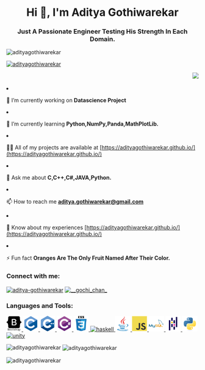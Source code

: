 <h1 align="center">Hi 👋, I'm Aditya Gothiwarekar</h1>
<h3 align="center">Just A Passionate Engineer Testing His Strength In Each Domain.</h3>

<p align="left"> <img src="https://i.pinimg.com/originals/e8/f4/53/e8f453469a3ec97ecd354df465d73913.gif" alt="adityagothiwarekar" > </p>

<p align="left"> <a href="https://github.com/ryo-ma/github-profile-trophy"><img src="https://github-profile-trophy.vercel.app/?username=adityagothiwarekar" alt="adityagothiwarekar" /></a> </p>
<p align="right"><img src="![image](https://user-images.githubusercontent.com/109978509/210253069-4b6f6841-1079-4483-81bf-61bd5efb8665.png)</p>
"

- 🔭 I’m currently working on **Datascience Project**

- 🌱 I’m currently learning **Python,NumPy,Panda,MathPlotLib.**

- 👨‍💻 All of my projects are available at [https://adityagothiwarekar.github.io/](https://adityagothiwarekar.github.io/)

- 💬 Ask me about **C,C++,C#,JAVA,Python.**

- 📫 How to reach me **aditya.gothiwarekar@gmail.com**

- 📄 Know about my experiences [https://adityagothiwarekar.github.io/](https://adityagothiwarekar.github.io/)

- ⚡ Fun fact **Oranges Are The Only Fruit Named After Their Color.**

<h3 align="left">Connect with me:</h3>
<p align="left">
<a href="https://linkedin.com/in/aditya-gothiwarekar" target="blank"><img align="center" src="https://raw.githubusercontent.com/rahuldkjain/github-profile-readme-generator/master/src/images/icons/Social/linked-in-alt.svg" alt="aditya-gothiwarekar" height="30" width="40" /></a>
<a href="https://instagram.com/__gochi_chan_" target="blank"><img align="center" src="https://raw.githubusercontent.com/rahuldkjain/github-profile-readme-generator/master/src/images/icons/Social/instagram.svg" alt="__gochi_chan_" height="30" width="40" /></a>
</p>

<h3 align="left">Languages and Tools:</h3>
<p align="left"> <a href="https://getbootstrap.com" target="_blank" rel="noreferrer"> <img src="https://raw.githubusercontent.com/devicons/devicon/master/icons/bootstrap/bootstrap-plain-wordmark.svg" alt="bootstrap" width="40" height="40"/> </a> <a href="https://www.cprogramming.com/" target="_blank" rel="noreferrer"> <img src="https://raw.githubusercontent.com/devicons/devicon/master/icons/c/c-original.svg" alt="c" width="40" height="40"/> </a> <a href="https://www.w3schools.com/cpp/" target="_blank" rel="noreferrer"> <img src="https://raw.githubusercontent.com/devicons/devicon/master/icons/cplusplus/cplusplus-original.svg" alt="cplusplus" width="40" height="40"/> </a> <a href="https://www.w3schools.com/cs/" target="_blank" rel="noreferrer"> <img src="https://raw.githubusercontent.com/devicons/devicon/master/icons/csharp/csharp-original.svg" alt="csharp" width="40" height="40"/> </a> <a href="https://www.w3schools.com/css/" target="_blank" rel="noreferrer"> <img src="https://raw.githubusercontent.com/devicons/devicon/master/icons/css3/css3-original-wordmark.svg" alt="css3" width="40" height="40"/> </a> <a href="https://www.haskell.org/" target="_blank" rel="noreferrer"> <img src="https://upload.wikimedia.org/wikipedia/commons/1/1c/Haskell-Logo.svg" alt="haskell" width="40" height="40"/> </a> <a href="https://www.java.com" target="_blank" rel="noreferrer"> <img src="https://raw.githubusercontent.com/devicons/devicon/master/icons/java/java-original.svg" alt="java" width="40" height="40"/> </a> <a href="https://developer.mozilla.org/en-US/docs/Web/JavaScript" target="_blank" rel="noreferrer"> <img src="https://raw.githubusercontent.com/devicons/devicon/master/icons/javascript/javascript-original.svg" alt="javascript" width="40" height="40"/> </a> <a href="https://www.mysql.com/" target="_blank" rel="noreferrer"> <img src="https://raw.githubusercontent.com/devicons/devicon/master/icons/mysql/mysql-original-wordmark.svg" alt="mysql" width="40" height="40"/> </a> <a href="https://pandas.pydata.org/" target="_blank" rel="noreferrer"> <img src="https://raw.githubusercontent.com/devicons/devicon/2ae2a900d2f041da66e950e4d48052658d850630/icons/pandas/pandas-original.svg" alt="pandas" width="40" height="40"/> </a> <a href="https://www.python.org" target="_blank" rel="noreferrer"> <img src="https://raw.githubusercontent.com/devicons/devicon/master/icons/python/python-original.svg" alt="python" width="40" height="40"/> </a> <a href="https://unity.com/" target="_blank" rel="noreferrer"> <img src="https://www.vectorlogo.zone/logos/unity3d/unity3d-icon.svg" alt="unity" width="40" height="40"/> </a> </p>

<p><img align="left" src="https://github-readme-stats.vercel.app/api/top-langs?username=adityagothiwarekar&show_icons=true&locale=en&layout=compact" alt="adityagothiwarekar" /></p>

<p>&nbsp;<img align="center" src="https://github-readme-stats.vercel.app/api?username=adityagothiwarekar&show_icons=true&locale=en" alt="adityagothiwarekar" /></p>

<p><img align="center" src="https://github-readme-streak-stats.herokuapp.com/?user=adityagothiwarekar&" alt="adityagothiwarekar" /></p>
